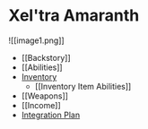 # Xel'tra Amaranth

![[image1.png]]

* [[Backstory]]
* [[Abilities]]
* [Inventory](https://docs.google.com/spreadsheets/d/1ePL_K2L5kKKN1bwJUj2ZZQVZvK0pgaBQHMWX3PuoJ4s/edit?usp=sharing)
  * [[Inventory Item Abilities]]
* [[Weapons]]
* [[Income]]
* [Integration Plan](https://docs.google.com/document/d/1ibul3uQQ94Tnucp6P8Att-nO9sS7fAXLEgy7BXgDHKA/edit?usp=sharing)